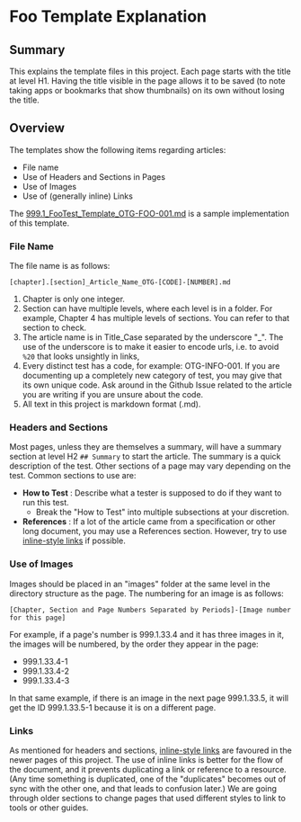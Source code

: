 # Foo Template Explanation

## Summary

This explains the template files in this project. Each page starts with the title at level H1. Having the title visible in the page allows it to be saved (to note taking apps or bookmarks that show thumbnails) on its own without losing the title.

## Overview

The templates show the following items regarding articles:

* File name
* Use of Headers and Sections in Pages
* Use of Images
* Use of (generally inline) Links

The [999.1_FooTest_Template_OTG-FOO-001.md](999.1_FooTest_Template_OTG-FOO-001.md) is a sample implementation of this template.

### File Name

The file name is as follows:

`[chapter].[section]_Article_Name_OTG-[CODE]-[NUMBER].md`

1. Chapter is only one integer.
2. Section can have multiple levels, where each level is in a folder. For example, Chapter 4 has multiple levels of sections. You can refer to that section to check.
3. The article name is in Title_Case separated by the underscore "_". The use of the underscore is to make it easier to encode urls, i.e. to avoid `%20` that looks unsightly in links,
4. Every distinct test has a code, for example: OTG-INFO-001. If you are documenting up a completely new category of test, you may give that its own unique code. Ask around in the Github Issue related to the article you are writing if you are unsure about the code.
5. All text in this project is markdown format (.md).

### Headers and Sections

Most pages, unless they are themselves a summary, will have a summary section at level H2 `## Summary` to start the article. The summary is a quick description of the test. Other sections of a page may vary depending on the test. Common sections to use are:

* __How to Test__ : Describe what a tester is supposed to do if they want to run this test.
  * Break the "How to Test" into multiple subsections at your discretion.
* __References__ : If a lot of the article came from a specification or other long document, you may use a References section. However, try to use [inline-style links](https://github.com/adam-p/markdown-here/wiki/Markdown-Cheatsheet#links) if possible.

### Use of Images

Images should be placed in an "images" folder at the same level in the directory structure as the page. The numbering for an image is as follows:

`[Chapter, Section and Page Numbers Separated by Periods]-[Image number for this page]`

For example, if a page's number is 999.1.33.4 and it has three images in it, the images will be numbered, by the order they appear in the page:

* 999.1.33.4-1
* 999.1.33.4-2
* 999.1.33.4-3

In that same example, if there is an image in the next page 999.1.33.5, it will get the ID 999.1.33.5-1 because it is on a different page.

### Links

As mentioned for headers and sections, [inline-style links](https://github.com/adam-p/markdown-here/wiki/Markdown-Cheatsheet#links) are favoured in the newer pages of this project. The use of inline links is better for the flow of the document, and it prevents duplicating a link or reference to a resource. (Any time something is duplicated, one of the "duplicates" becomes out of sync with the other one, and that leads to confusion later.) We are going through older sections to change pages that used different styles to link to tools or other guides.


